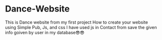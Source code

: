 # Dance-Website
This is Dance website from my first project
How to create your website using Simple Pub, Js, and css
I have used js in Contact from save the given info goiven by user in my database😎😎
